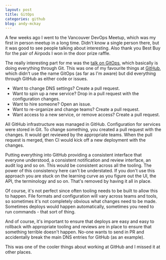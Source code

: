 ```yaml
---
layout: post
title: GitOps
categories: github
blog: andy-mckay
---
```


A few weeks ago I went to the Vancouver DevOps Meetup, which was my first in person meetup in a long time. Didn't know a single person there, but it was good to see people talking about interesting. Also thank you Best Buy for the pair of Airpods I won in the door prize raffle.

The really interesting part for me was the <a href="https://about.gitlab.com/topics/gitops/">talk on GitOps</a>, which basically is doing everything through Git. This was one of my favourite things at <a href="https://github.com">GitHub</a>, which didn't use the name GitOps (as far as I'm aware) but did everything through GitHub as either code or issues.

* Want to change DNS settings? Create a pull request.
* Want to spin up a new service? Drop in a pull request with the configuration changes.
* Want to hire someone? Open an issue.
* Want to re-organize and change teams? Create a pull request.
* Want access to a new service, or remove access? Create a pull request.

All GitHub infrastructure was managed in GitHub. Configuration for services were stored in Git. To change something, you created a pull request with the changes. It would get reviewed by the appropriate teams. When the pull request is merged, then CI would kick off a new deployment with the changes.

Putting everything into GitHub providing a consistent interface that everyone understood, a consistent notification and review interface, an audit log and so on. This would be consistent across all the tooling. The power of this consistency here can't be understated. If you don't use this approach you are stuck on the learning curve as you figure out the UI, the API, the terminology and so on. That's removed by having it all in place.

Of course, it's not perfect since often tooling needs to be built to allow this to happen. File formats and configuration will vary across teams and tools, so sometimes it's not completely obvious what changes need to be made. Sometimes deploys would happen automatically, sometimes you need to run commands - that sort of thing.

And of course, it's important to ensure that deploys are easy and easy to rollback with appropriate tooling and reviews are in place to ensure that something terrible doesn't happen. No-one wants to send in PR and accidentally break the main DNS entries for GitHub (as an example).

This was one of the cooler things about working at GitHub and I missed it at other places.